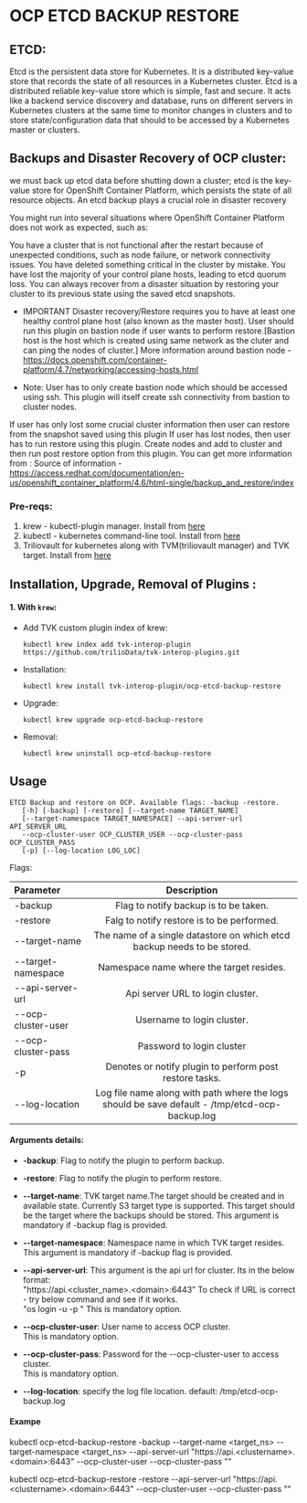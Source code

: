 # OCP ETCD BACKUP RESTORE

## ETCD:
Etcd is the persistent data store for Kubernetes. It is a distributed key-value store that records the state of all resources in a Kubernetes cluster.
Etcd is a distributed reliable key-value store which is simple, fast and secure. 
It acts like a backend service discovery and database, runs on different servers in Kubernetes clusters at the 
same time to monitor changes in clusters and to store state/configuration data that should to be accessed by a Kubernetes master or clusters.

## Backups and Disaster Recovery of OCP cluster:
we must back up etcd data before shutting down a cluster; etcd is the key-value store for OpenShift Container Platform, which persists the state of all resource objects. An etcd backup plays a crucial role in disaster recovery

You might run into several situations where OpenShift Container Platform does not work as expected, such as:

You have a cluster that is not functional after the restart because of unexpected conditions, such as node failure, or network connectivity issues.
You have deleted something critical in the cluster by mistake.
You have lost the majority of your control plane hosts, leading to etcd quorum loss.
You can always recover from a disaster situation by restoring your cluster to its previous state using the saved etcd snapshots.

* IMPORTANT
    Disaster recovery/Restore requires you to have at least one healthy control plane host (also known as the master host).
User should run this plugin on bastion node if user wants to perform restore.[Bastion host is the host which is created using same network as the cluter and can ping the nodes of cluster.]
More information around bastion node - https://docs.openshift.com/container-platform/4.7/networking/accessing-hosts.html

* Note:
    User has to only create bastion node which should be accessed using ssh. This plugin will itself create ssh connectivity from bastion to cluster nodes.

If user has only lost some crucial cluster information then user can restore from the snapshot saved using this plugin
If user has lost nodes, then user has to run restore using this plugin. Create nodes and add to cluster and then run post restore option from this plugin.
You can get more information from : 
Source of information - https://access.redhat.com/documentation/en-us/openshift_container_platform/4.6/html-single/backup_and_restore/index

### Pre-reqs:
1. krew - kubectl-plugin manager. Install from [here](https://krew.sigs.k8s.io/docs/user-guide/setup/install/)
2. kubectl - kubernetes command-line tool. Install from [here](https://kubernetes.io/docs/tasks/tools/install-kubectl/)
3. Triliovault for kubernetes along with TVM(triliovault manager) and TVK target. Install from [here](https://docs.trilio.io/kubernetes/use-triliovault/installing-triliovault/)

## Installation, Upgrade, Removal of Plugins :

#### 1. With `krew`:

- Add TVK custom plugin index of krew:

  ```
  kubectl krew index add tvk-interop-plugin https://github.com/trilioData/tvk-interop-plugins.git
  ```

- Installation:

  ```
  kubectl krew install tvk-interop-plugin/ocp-etcd-backup-restore
  ```

- Upgrade:

  ```
  kubectl krew upgrade ocp-etcd-backup-restore
  ```

- Removal:

  ```
  kubectl krew uninstall ocp-etcd-backup-restore
  ```

## Usage

    ETCD Backup and restore on OCP. Available flags: -backup -restore.
       [-h] [-backup] [-restore] [--target-name TARGET_NAME]
       [--target-namespace TARGET_NAMESPACE] --api-server-url API_SERVER_URL
       --ocp-cluster-user OCP_CLUSTER_USER --ocp-cluster-pass OCP_CLUSTER_PASS
       [-p] [--log-location LOG_LOC]

Flags:

| Parameter                     | Description
| :---------------------------- |:-------------:
| -backup                       | Flag to notify backup is to be taken.
| -restore                      | Falg to notify restore is to be performed.
| --target-name                 | The name of a single datastore on which etcd backup needs to be stored.
| --target-namespace            | Namespace name where the target resides.
| --api-server-url              | Api server URL to login cluster.
| --ocp-cluster-user            | Username to login cluster.
| --ocp-cluster-pass            | Password to login cluster
| -p                            | Denotes or notify plugin to perform post restore tasks.
| --log-location                | Log file name along with path where the logs should be save default - /tmp/etcd-ocp-backup.log



#### Arguments details:

- **-backup**:
		Flag to notify the plugin to perform backup.
- **-restore**:
		Flag to notify the plugin to perform restore.
- **--target-name**:
		TVK target name.The target should be created and in available state.
		Currently S3 target type is supported. This target should be the target where the backups
		should be stored.
		This argument is mandatory if -backup flag is provided.
- **--target-namespace**:
		Namespace name in which TVK target resides.
		This argument is mandatory if -backup flag is provided.
- **--api-server-url**:
 		This argument is the api url for cluster.
		Its in the below format:  
		"https://api.<cluster_name>\.\<domain\>:6443"
                To check if URL is correct - try below command and see if it works.  
                "os login <api-server-url> -u <username> -p <password>" 
                This is mandatory option.
                 
- **--ocp-cluster-user**:
		User name to access OCP cluster.  
                This is mandatory option.
- **--ocp-cluster-pass**:
		Password for the --ocp-cluster-user to access cluster.  
                This is mandatory option.
- **--log-location**:
		specify the log file location. default: /tmp/etcd-ocp-backup.log

#### Exampe

 kubectl ocp-etcd-backup-restore -backup --target-name <target_ns> --target-namespace <target_ns> --api-server-url "https://api.\<clustername\>\.\<domain\>:6443" --ocp-cluster-user <user> --ocp-cluster-pass "<password>"

  kubectl ocp-etcd-backup-restore -restore --api-server-url "https://api.\<clustername\>\.\<domain\>:6443" --ocp-cluster-user <user> --ocp-cluster-pass "<passwd>"
